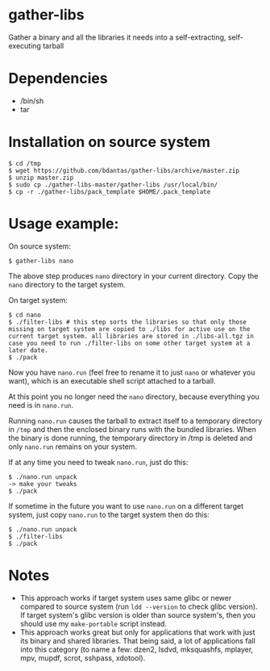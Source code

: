 # gather-libs
Gather a binary and all the libraries it needs into a self-extracting, self-executing tarball

# Dependencies
- /bin/sh
- tar

# Installation on source system
```
$ cd /tmp
$ wget https://github.com/bdantas/gather-libs/archive/master.zip
$ unzip master.zip
$ sudo cp ./gather-libs-master/gather-libs /usr/local/bin/
$ cp -r ./gather-libs/pack_template $HOME/.pack_template
```

# Usage example:
On source system:
```
$ gather-libs nano
```
The above step produces `nano` directory in your current directory. Copy the `nano` directory to the target system.

On target system:
```
$ cd nano
$ ./filter-libs # this step sorts the libraries so that only those missing on target system are copied to ./libs for active use on the current target system. all libraries are stored in ./libs-all.tgz in case you need to run ./filter-libs on some other target system at a later date.
$ ./pack
```

Now you have `nano.run` (feel free to rename it to just `nano` or whatever you want), which is an executable shell script attached to a tarball.  

At this point you no longer need the `nano` directory, because everything you need is in `nano.run`.

Running `nano.run` causes the tarball to extract itself to a temporary directory in `/tmp` and then the enclosed binary runs with the bundled libraries. When the binary is done running, the temporary directory in /tmp is deleted and only `nano.run` remains on your system.  

If at any time you need to tweak `nano.run`, just do this:
```
$ ./nano.run unpack
-> make your tweaks
$ ./pack
```

If sometime in the future you want to use `nano.run` on a different target system, just copy `nano.run` to the target system then do this:
```
$ ./nano.run unpack
$ ./filter-libs
$ ./pack
```

# Notes
- This approach works if target system uses same glibc or newer compared to source system (run `ldd --version` to check glibc version). If target system's glibc version is older than source system's, then you should use my `make-portable` script instead.
- This approach works great but only for applications that work with just its binary and shared libraries. That being said, a lot of applications fall into this category (to name a few: dzen2, lsdvd, mksquashfs, mplayer, mpv, mupdf, scrot, sshpass, xdotool). 

